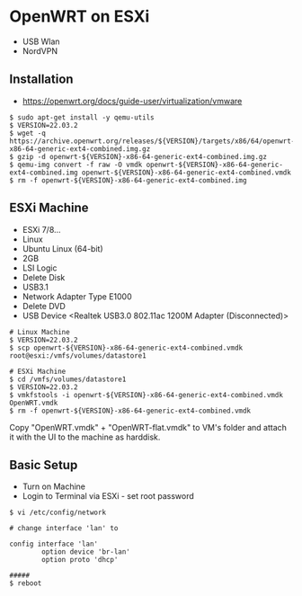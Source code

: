 # OpenWRT on ESXi

- USB Wlan
- NordVPN 

## Installation

- https://openwrt.org/docs/guide-user/virtualization/vmware


```
$ sudo apt-get install -y qemu-utils
$ VERSION=22.03.2
$ wget -q https://archive.openwrt.org/releases/${VERSION}/targets/x86/64/openwrt-${VERSION}-x86-64-generic-ext4-combined.img.gz
$ gzip -d openwrt-${VERSION}-x86-64-generic-ext4-combined.img.gz
$ qemu-img convert -f raw -O vmdk openwrt-${VERSION}-x86-64-generic-ext4-combined.img openwrt-${VERSION}-x86-64-generic-ext4-combined.vmdk
$ rm -f openwrt-${VERSION}-x86-64-generic-ext4-combined.img
```

## ESXi Machine

- ESXi 7/8...
- Linux
- Ubuntu Linux (64-bit)
- 2GB
- LSI Logic
- Delete Disk
- USB3.1
- Network Adapter Type E1000
- Delete DVD
- USB Device <Realtek USB3.0 802.11ac 1200M Adapter (Disconnected)>

```
# Linux Machine
$ VERSION=22.03.2
$ scp openwrt-${VERSION}-x86-64-generic-ext4-combined.vmdk root@esxi:/vmfs/volumes/datastore1
```


```
# ESXi Machine
$ cd /vmfs/volumes/datastore1
$ VERSION=22.03.2
$ vmkfstools -i openwrt-${VERSION}-x86-64-generic-ext4-combined.vmdk OpenWRT.vmdk 
$ rm -f openwrt-${VERSION}-x86-64-generic-ext4-combined.vmdk
```

Copy "OpenWRT.vmdk" + "OpenWRT-flat.vmdk" to VM's folder and attach it with the UI to the machine as harddisk.


## Basic Setup

- Turn on Machine
- Login to Terminal via ESXi - set root password

```
$ vi /etc/config/network

# change interface 'lan' to

config interface 'lan'
        option device 'br-lan'
        option proto 'dhcp'
        
#####
$ reboot
```
